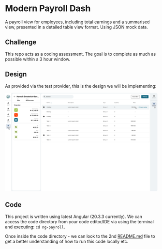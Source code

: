# Modern Payroll Dash
A payroll view for employees, including total earnings and a summarised view, presented in a detailed table view format. Using JSON mock data.

## Challenge
This repo acts as a coding assessment. The goal is to complete as much as possible within a 3 hour window.

## Design
As provided via the test provider, this is the design we will be implementing:

![alt text](design-mock.png)

## Code
This project is written using latest Angular (20.3.3 currently).
We can access the code directory from your code editor/IDE via using the terminal and executing: `cd ng-payroll`.

Once inside the code directory - we can look to the 2nd [README.md](./ng-payroll/README.md) file to get a better understanding of how to run this code locally etc.